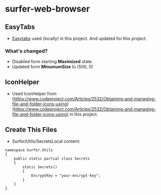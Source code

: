 # surfer-web-browser

## EasyTabs

- [Easytabs](https://github.com/lstratman/EasyTabs) used (locally) in this project. And updated for this project.

### What's changed?

- Disabled form starting **Maximized** state.
- Updated form **MinumumSize** to (500, 0)

## IconHelper

- Used IconHelper from [https://www.codeproject.com/Articles/2532/Obtaining-and-managing-file-and-folder-icons-using](https://www.codeproject.com/Articles/2532/Obtaining-and-managing-file-and-folder-icons-using) in this project.

## Create This Files

- Surfer/Utils/SecretsLocal content:
```
namespace Surfer.Utils
{
    public static partial class Secrets
    {
        static Secrets()
        {
            EncryptKey = "your-encrypt-key";
        }
    }
}
```